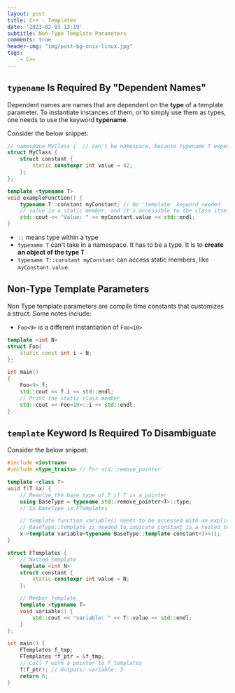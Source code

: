```yaml
---
layout: post
title: C++ - Templates
date: '2023-02-03 13:19'
subtitle: Non-Type Template Parameters
comments: true
header-img: "img/post-bg-unix-linux.jpg"
tags:
    - C++
---
```


## `typename` Is Required By "Dependent Names"

Dependent names are names that are dependent on the **type** of a template parameter. To instantiate instances of them, or to simply use them as types, one needs to use the keyword **typename**.

Consider the below snippet:

```cpp
// namespace MyClass {  // can't be namespace, because typename T expects a type, such as class/struct
struct MyClass {
    struct constant {
        static constexpr int value = 42;
    };
};

template <typename T>
void exampleFunction() {
    typename T::constant myConstant; // No 'template' keyword needed
    // value is a static member, and it's accessible to the class itself
    std::cout << "Value: " << myConstant.value << std::endl;
}
```

- `::` means type within a type
- `typename T` can't take in a namespace. It has to be a type. It is to **create an object of the type T**
- `typename T::constant myConstant` can access static members, like `myConstant.value`

## Non-Type Template Parameters

Non Type template parameters are compile time constants that customizes a struct. Some notes include:

- `Foo<9>` is a different instantiation of `Foo<10>` 

```cpp
template <int N>
struct Foo{
    static const int i = N;
};

int main()
{
    Foo<9> f;
    std::cout << f.i << std::endl;
    // Print the static class member
    std::cout << Foo<10>::i << std::endl;
}
```

## `template` Keyword Is Required To Disambiguate

Consider the below snippet:

```cpp
#include <iostream>
#include <type_traits> // For std::remove_pointer

template <class T>
void f(T &x) {
    // Resolve the base type of T if T is a pointer
    using BaseType = typename std::remove_pointer<T>::type;
    // So BaseType is FTemplates

    // template function variable() needs to be accessed with an explicit "template"
    // BaseType::template is needed to indicate constant is a nested template inside Basetype
    x->template variable<typename BaseType::template constant<3>>();
}

struct FTemplates {
    // Nested template
    template <int N>
    struct constant {
        static constexpr int value = N;
    };

    // Member template
    template <typename T>
    void variable() {
        std::cout << "variable: " << T::value << std::endl;
    }
};

int main() {
    FTemplates f_tmp;
    FTemplates *f_ptr = &f_tmp;
    // Call f with a pointer to f_templates
    f(f_ptr); // Outputs: variable: 3
    return 0;
}

```